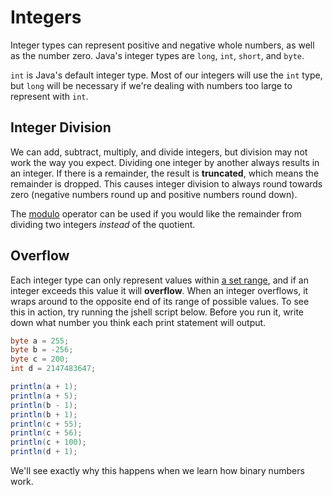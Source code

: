 # Integers

Integer types can represent positive and negative whole numbers, as well as the
number zero. Java's integer types are `long`, `int`, `short`, and `byte`.

`int` is Java's default integer type. Most of our integers will use the `int`
type, but `long` will be necessary if we're dealing with numbers too large to
represent with `int`.

## Integer Division

We can add, subtract, multiply, and divide integers, but division may not work
the way you expect. Dividing one integer by another always results in an
integer. If there is a remainder, the result is **truncated**, which means the
remainder is dropped. This causes integer division to always round towards
zero (negative numbers round up and positive numbers round down).

The [modulo](./modulo.md) operator can be used if you would like the remainder
from dividing two integers *instead* of the quotient.

## Overflow

Each integer type can only represent values within [a set range](
../primitives.md), and if an integer exceeds this value it will **overflow**.
When an integer overflows, it wraps around to the opposite end of its range of
possible values. To see this in action, try running the jshell script below.
Before you run it, write down what number you think each print statement will
output.

```java
byte a = 255;
byte b = -256;
byte c = 200;
int d = 2147483647;

println(a + 1);
println(a + 5);
println(b - 1);
println(b + 1);
println(c + 55);
println(c + 56);
println(c + 100);
println(d + 1);
```

We'll see exactly why this happens when we learn how binary numbers work.
